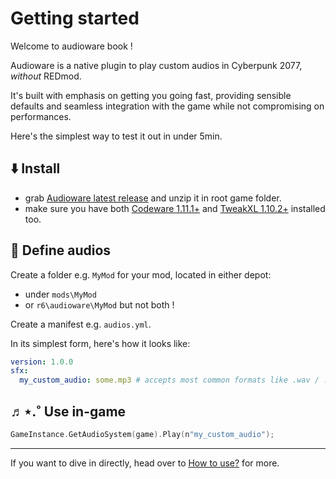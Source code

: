 # Getting started

Welcome to audioware book !

Audioware is a native plugin to play custom audios in Cyberpunk 2077, *without* REDmod.

It's built with emphasis on getting you going fast, providing sensible defaults and seamless integration with the game while not compromising on performances.

Here's the simplest way to test it out in under 5min.

## ⬇️ Install

- grab [Audioware latest release](https://github.com/cyb3rpsych0s1s/audioware/releases/latest) and unzip it in root game folder.
- make sure you have both [Codeware 1.11.1+](https://github.com/psiberx/cp2077-codeware/releases) and [TweakXL 1.10.2+](https://github.com/psiberx/cp2077-tweak-xl/releases) installed too.

## 📄 Define audios

Create a folder e.g. `MyMod` for your mod, located in either depot:

- under `mods\MyMod`
- or `r6\audioware\MyMod`
but not both !

Create a manifest e.g. `audios.yml`.

In its simplest form, here's how it looks like:

```yml
version: 1.0.0
sfx:
  my_custom_audio: some.mp3 # accepts most common formats like .wav / .ogg / .mp3 / .flac
```

## ♬⋆.˚ Use in-game

```swift
GameInstance.GetAudioSystem(game).Play(n"my_custom_audio");
```

---

If you want to dive in directly, head over to [How to use?](./HOWTO.md) for more.
